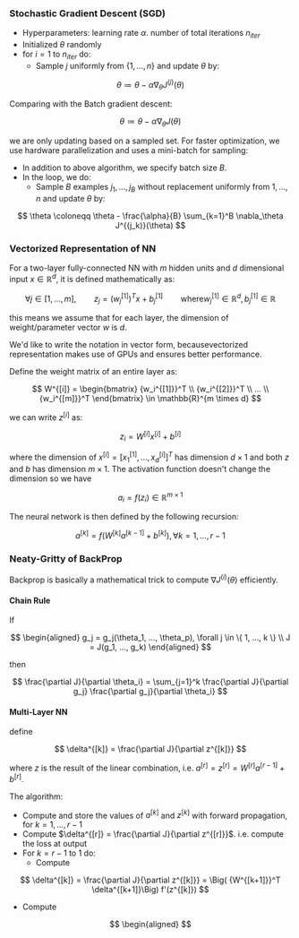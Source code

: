 ### Stochastic Gradient Descent (SGD)

- Hyperparameters: learning rate $\alpha$. number of total iterations $n_{iter}$
- Initialized $\theta$ randomly
- for $i = 1$ to $n_{iter}$ do:
  - Sample $j$ uniformly from $\{1, ..., n \}$ and update $\theta$ by:

$$
\theta \coloneqq \theta - \alpha \nabla_\theta J^{(j)}(\theta)
$$

Comparing with the Batch gradient descent:

$$
\theta \coloneqq \theta - \alpha \nabla_\theta J(\theta)
$$

we are only updating based on a sampled set. For faster optimization, we use hardware parallelization and uses a mini-batch for sampling:

- In addition to above algorithm, we specify batch size $B$.
- In the loop, we do:
  - Sample $B$ examples $j_1, ..., j_B$ without replacement uniformly from ${1, ..., n}$ and update $\theta$ by:

$$
\theta \coloneqq \theta - \frac{\alpha}{B} \sum_{k=1}^B \nabla_\theta J^{(j_k)}(\theta)
$$

### Vectorized Representation of NN

For a two-layer fully-connected NN with $m$ hidden units and $d$ dimensional input $x \in \mathbb{R}^d$, it is defined mathematically as:

$$
\forall j \in [1, ..., m], \qquad z_j = (w_j^{[1]})^T x + b_j^{[1]} \qquad \text{where} w_j^{[1]} \in \mathbb{R}^d, b_j^{[1]} \in \mathbb{R}
$$

this means we assume that for each layer, the dimension of weight/parameter vector $w$ is $d$.

We'd like to write the notation in vector form, becausevectorized representation makes use of GPUs and ensures better performance.

Define the weight matrix of an entire layer as:

$$
W^{[i]} = \begin{bmatrix}
{w_i^{[1]}}^T \\
{w_i^{[2]}}^T \\
... \\
{w_i^{[m]}}^T
\end{bmatrix} \in \mathbb{R}^{m \times d}
$$

we can write $z^{[i]}$ as:

$$
z_i = W^{[i]} x^{[i]} + b^{[i]}
$$

where the dimension of $x^{[i]} = [x_1^{[1]}, ..., x_d^{[i]}]^T$ has dimension $d \times 1$ and both $z$ and $b$ has dimension $m \times 1$. The activation function doesn't change the dimension so we have

$$
a_i = f(z_i) \in \mathbb{R}^{m \times 1}
$$

The neural network is then defined by the following recursion:

$$
a^{[k]} = f(W^{[k]}a^{[k-1]} + b^{[k]}), \forall k = 1,..., r-1
$$

### Neaty-Gritty of BackProp

Backprop is basically a mathematical trick to compute $\nabla J^{(i)}(\theta)$ efficiently.

#### Chain Rule

If

$$
\begin{aligned}
g_j = g_j(\theta_1, ..., \theta_p), \forall j \in \{ 1, ..., k \} \\
J = J(g_1, ..., g_k)
\end{aligned}
$$

then

$$
\frac{\partial J}{\partial \theta_i} = \sum_{j=1}^k \frac{\partial J}{\partial g_j} \frac{\partial g_j}{\partial \theta_i}
$$

#### Multi-Layer NN

define

$$
\delta^{[k]} = \frac{\partial J}{\partial z^{[k]}}
$$

where $z$ is the result of the linear combination, i.e. $a^{[r]} = z^{[r]} = W^{[r]}a^{[r-1]} + b^{[r]}$.

The algorithm:

- Compute and store the values of $a^{[k]}$ and $z^{[k]}$ with forward propagation, for $k = 1, ..., r-1$
- Compute $\delta^{[r]} = \frac{\partial J}{\partial z^{[r]}}$. i.e. compute the loss at output
- For $k = r - 1$ to $1$ do:
  - Compute

$$
\delta^{[k]} = \frac{\partial J}{\partial z^{[k]}} = \Big( {W^{[k+1]}}^T \delta^{[k+1]}\Big) f'(z^{[k]})
$$

- Compute

$$
\begin{aligned}
$$
